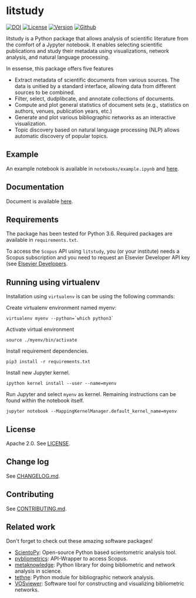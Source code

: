 # litstudy
[![DOI](https://zenodo.org/badge/206312286.svg)](https://zenodo.org/badge/latestdoi/206312286)
[![License](https://img.shields.io/github/license/nlesc/litstudy)](https://github.com/NLeSC/litstudy/blob/master/LICENSE)
[![Version](https://img.shields.io/pypi/v/litstudy)]([https://pypi.org/project/litstudy/)
[![Github](https://img.shields.io/github/checks-status/nlesc/litstudy/master)](https://github.com/NLeSC/litstudy)

litstudy is a Python package that allows analysis of scientific literature from the comfort of a Jypyter notebook.
It enables selecting scientific publications and study their metadata using visualizations, network analysis, and natural language processing.

In essense, this package offers five features

* Extract metadata of scientific documents from various sources. The data is unitied by a standard interface, allowing data from different sources to be combined.
* Filter, select, dudplibcate, and annotate collections of documents.
* Compute and plot general statistics of document sets (e.g., statistics on authors, venues, publication years, etc.)
* Generate and plot various bibliographic networks as an interactive visualization.
* Topic discovery based on natural language processing (NLP) allows automatic discovery of popular topics.

## Example
An example notebook is available in `notebooks/example.ipynb` and [here](https://nlesc.github.io/litstudy/example.html).

## Documentation

Document is available [here](https://nlesc.github.io/litstudy/).

## Requirements
The package has been tested for Python 3.6. Required packages are available in `requirements.txt`.

To access the `Scopus` API using `litstudy`, you (or your institute) needs a Scopus subscription and you need to request an Elsevier Developer API key (see [Elsevier Developers](https://dev.elsevier.com/index.jsp).

## Running using virtualenv
Installation using `virtualenv` is can be using the following commands:

Create virtualenv environment named myenv:
```
virtualenv myenv --python=`which python3`
```

Activate virtual environment
```
source ./myenv/bin/activate
```

Install requirement dependencies.
```
pip3 install -r requirements.txt
```

Install new Jupyter kernel.
```
ipython kernel install --user --name=myenv
```

Run Jupyter and select `myenv` as kernel. Remaining instructions can be found within the notebook itself.
```
jupyter notebook --MappingKernelManager.default_kernel_name=myenv
```

## License
Apache 2.0. See [LICENSE](https://github.com/NLeSC/litstudy/blob/master/LICENSE).

## Change log
See [CHANGELOG.md](https://github.com/NLeSC/litstudy/blob/master/CHANGELOG.md).

## Contributing
See [CONTRIBUTING.md](https://github.com/NLeSC/litstudy/blob/master/CONTRIBUTING.md).

## Related work

Don't forget to check out these amazing software packages!

* [ScientoPy](https://www.scientopy.com/): Open-source Python based scientometric analysis tool.
* [pybliometrics](https://github.com/pybliometrics-dev/pybliometrics): API-Wrapper to access Scopus.
* [metaknowledge](https://github.com/UWNETLAB/metaknowledge): Python library for doing bibliometric and network analysis in science.
* [tethne](https://github.com/diging/tethne): Python module for bibliographic network analysis.
* [VOSviewer](https://www.vosviewer.com/): Software tool for constructing and visualizing bibliometric networks.

